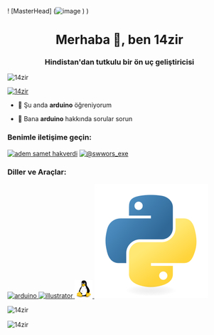 ! [MasterHead] (![image](https://github.com/user-attachments/assets/e2d66df5-65db-492e-bd09-3edb8adc8486)
)
)
<h1 align="center">Merhaba 👋, ben 14zir</h1>
<h3 align="center">Hindistan'dan tutkulu bir ön uç geliştiricisi</h3>

<p align="left"> <img src="https://komarev.com/ghpvc/?username=14zir&label=Profile%20views&color=0e75b6&style=flat" alt="14zir" /> </p>

<p align="left"> <a href="https://github.com/ryo-ma/github-profile-trophy"><img src="https://github-profile-trophy.vercel.app/?username=14zir" alt="14zir" /></a> </p>

- 🌱 Şu anda **arduino** öğreniyorum

- 💬 Bana **arduino** hakkında sorular sorun

<h3 align="left">Benimle iletişime geçin:</h3>
<p align="left">
<a href="https://linkedin.com/in/adem samet hakverdi" target="blank"><img align="center" src="https://raw.githubusercontent.com/rahuldkjain/github-profile-readme-generator/master/src/images/icons/Social/linked-in-alt.svg" alt="adem samet hakverdi" height="30" width="40" /></a>
<a href="https://www.hackerearth.com/@swwors_exe" target="blank"><img align="center" src="https://raw.githubusercontent.com/rahuldkjain/github-profile-readme-generator/master/src/images/icons/Social/hackerearth.svg" alt="@swwors_exe" height="30" genişlik="40" /></a>
</p>

<h3 align="left">Diller ve Araçlar:</h3>
<p align="left"> <a href="https://www.arduino.cc/" target="_blank" rel="noreferrer"> <img src="https://cdn.worldvectorlogo.com/logos/arduino-1.svg" alt="arduino" genişlik="40" yükseklik="40"/> </a> <a href="https://www.adobe.com/tr/urunler/illustrator.html" target="_blank" rel="noreferrer"> <img src="https://www.vectorlogo.zone/logos/adobe_illustrator/adobe_illustrator-icon.svg" alt="illustrator" genişlik="40" yükseklik="40"/> </a> <a href="https://www.linux.org/" target="_blank" rel="noreferrer"> <img src="https://raw.githubusercontent.com/devicons/devicon/master/icons/linux/linux-original.svg" alt="linux" width="40" height="40"/> </a> <a href="https://www.python.org" target="_blank" rel="noreferrer"> <img src="https://raw.githubusercontent.com/devicons/devicon/master/icons/python/python-original.svg" alt="python" genişlik="40" yükseklik="40"/> </a> </p>

<p> <img align="center" src="https://github-readme-stats.vercel.app/api?username=14zir&show_icons=true&locale=tr" alt="14zir" /></p>

<p><img align="center" src="https://github-readme-streak-stats.herokuapp.com/?user=14zir&" alt="14zir" /></p>
